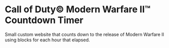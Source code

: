 # Call of Duty© Modern Warfare II™ Countdown Timer

Small custom website that counts down to the release of Modern Warfare II using blocks for each hour that elapsed.
